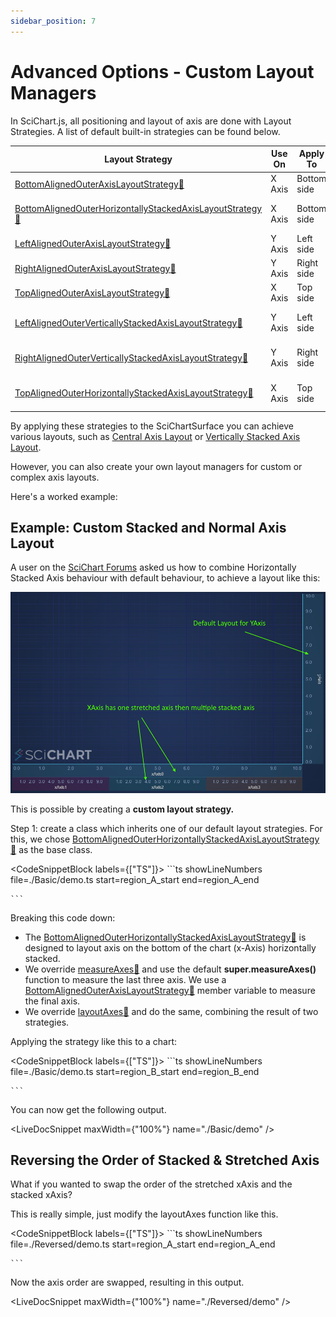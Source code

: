 ```yaml
---
sidebar_position: 7
---
```


# Advanced Options - Custom Layout Managers

In SciChart.js, all positioning and layout of axis are done with Layout Strategies. A list of default built-in strategies can be found below.

| Layout Strategy | Use On | Apply To | Behavior |
|----------------|--------|----------|----------|
| [BottomAlignedOuterAxisLayoutStrategy:blue_book:](https://www.scichart.com/documentation/js/current/typedoc/classes/baseaxislayoutstrategy.html) | X Axis | Bottom side | Default behavior |
| [BottomAlignedOuterHorizontallyStackedAxisLayoutStrategy:blue_book:](https://www.scichart.com/documentation/js/current/typedoc/classes/bottomalignedouterhorizontallystackedaxislayoutstrategy.html) | X Axis | Bottom side | Horizontal stacking behavior |
| [LeftAlignedOuterAxisLayoutStrategy:blue_book:](https://www.scichart.com/documentation/js/current/typedoc/classes/leftalignedouteraxislayoutstrategy.html) | Y Axis | Left side | Default behavior |
| [RightAlignedOuterAxisLayoutStrategy:blue_book:](https://www.scichart.com/documentation/js/current/typedoc/classes/rightalignedouteraxislayoutstrategy.html) | Y Axis | Right side | Default behavior |
| [TopAlignedOuterAxisLayoutStrategy:blue_book:](https://www.scichart.com/documentation/js/current/typedoc/classes/topalignedouteraxislayoutstrategy.html) | X Axis | Top side | Default behavior |
| [LeftAlignedOuterVerticallyStackedAxisLayoutStrategy:blue_book:](https://www.scichart.com/documentation/js/current/typedoc/classes/leftalignedouterverticallystackedaxislayoutstrategy.html) | Y Axis | Left side | Vertical stacking behavior |
| [RightAlignedOuterVerticallyStackedAxisLayoutStrategy:blue_book:](https://www.scichart.com/documentation/js/current/typedoc/classes/rightalignedouterverticallystackedaxislayoutstrategy.html) | Y Axis | Right side | Vertical stacking behavior |
| [TopAlignedOuterHorizontallyStackedAxisLayoutStrategy:blue_book:](https://www.scichart.com/documentation/js/current/typedoc/classes/topalignedouterhorizontallystackedaxislayoutstrategy.html) | X Axis | Top side | Horizontal stacking behavior |

By applying these strategies to the SciChartSurface you can achieve various layouts, such as [Central Axis Layout](/2d-charts/axis-api/multi-axis-and-layout/central-axis-layout) or [Vertically Stacked Axis Layout](/2d-charts/axis-api/multi-axis-and-layout/vertically-stacked-axis-layout).

However, you can also create your own layout managers for custom or complex axis layouts.

Here's a worked example:

Example: Custom Stacked and Normal Axis Layout
----------------------------------------------

A user on the [SciChart Forums](https://www.scichart.com/questions/js/is-it-possible-to-create-two-xaxis-where-one-is-normal-and-the-other-one-is-horizontally-stacked-axis-layout) asked us how to combine Horizontally Stacked Axis behaviour with default behaviour, to achieve a layout like this:

![](img/1.png)

This is possible by creating a **custom layout strategy.**

Step 1: create a class which inherits one of our default layout strategies. For this, we chose [BottomAlignedOuterHorizontallyStackedAxisLayoutStrategy:blue_book:](https://www.scichart.com/documentation/js/current/typedoc/classes/bottomalignedouterhorizontallystackedaxislayoutstrategy.html) as the base class.

<CodeSnippetBlock labels={["TS"]}>
    ```ts showLineNumbers file=./Basic/demo.ts start=region_A_start end=region_A_end

    ```
</CodeSnippetBlock>

Breaking this code down:

*   The [BottomAlignedOuterHorizontallyStackedAxisLayoutStrategy:blue_book:](https://www.scichart.com/documentation/js/current/typedoc/classes/bottomalignedouterhorizontallystackedaxislayoutstrategy.html) is designed to layout axis on the bottom of the chart (x-Axis) horizontally stacked.
*   We override [measureAxes:blue_book:](https://www.scichart.com/documentation/js/current/typedoc/classes/baseaxislayoutstrategy.html#measureaxes) and use the default **super.measureAxes()** function to measure the last three axis. We use a [BottomAlignedOuterAxisLayoutStrategy:blue_book:](https://www.scichart.com/documentation/js/current/typedoc/classes/baseaxislayoutstrategy.html) member variable to measure the final axis.
*   We override [layoutAxes:blue_book:](https://www.scichart.com/documentation/js/current/typedoc/classes/baseaxislayoutstrategy.html#layoutaxes) and do the same, combining the result of two strategies.

Applying the strategy like this to a chart:

<CodeSnippetBlock labels={["TS"]}>
    ```ts showLineNumbers file=./Basic/demo.ts start=region_B_start end=region_B_end

    ```
</CodeSnippetBlock>

You can now get the following output.

<LiveDocSnippet maxWidth={"100%"} name="./Basic/demo" />

Reversing the Order of Stacked & Stretched Axis
-----------------------------------------------

What if you wanted to swap the order of the stretched xAxis and the stacked xAxis?

This is really simple, just modify the layoutAxes function like this.

<CodeSnippetBlock labels={["TS"]}>
    ```ts showLineNumbers file=./Reversed/demo.ts start=region_A_start end=region_A_end

    ```
</CodeSnippetBlock>
  
Now the axis order are swapped, resulting in this output.

<LiveDocSnippet maxWidth={"100%"} name="./Reversed/demo" />